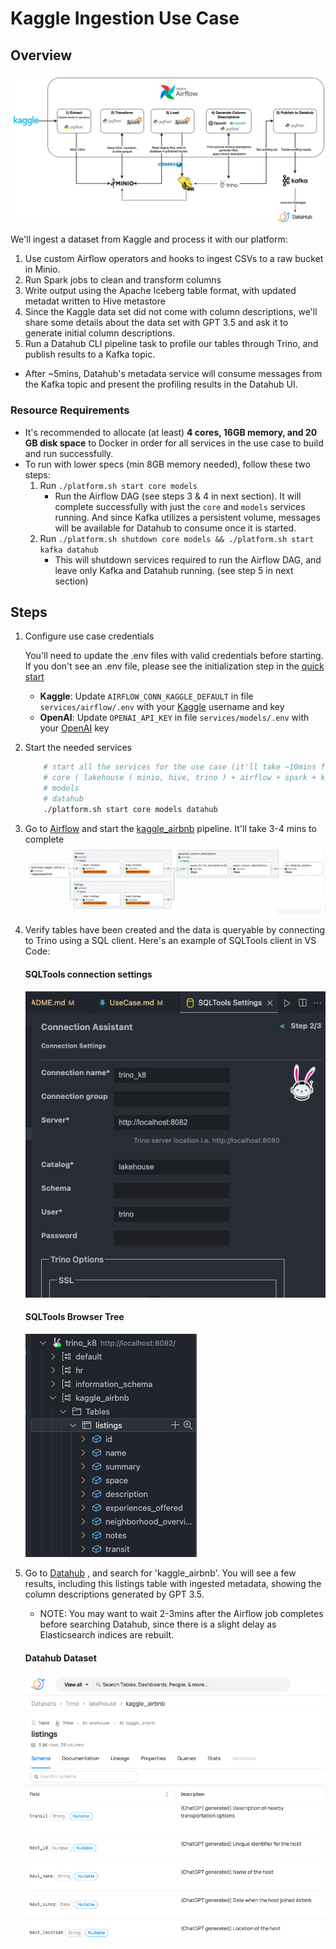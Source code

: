 # Kaggle Ingestion Use Case

## Overview
![Airflow graph](images/kaggle_overview.png)

We'll ingest a dataset from Kaggle and process it with our platform:
1) Use custom Airflow operators and hooks to ingest CSVs to a raw bucket in Minio.
2) Run Spark jobs to clean and transform columns
3) Write output using the Apache Iceberg table format, with updated metadat written to Hive metastore
4) Since the Kaggle data set did not come with column descriptions, we'll share some details about the data set with GPT 3.5 and ask it to generate initial column descriptions.
5) Run a Datahub CLI pipeline task to profile our tables through Trino, and publish results to a Kafka topic.
- After ~5mins, Datahub's metadata service will consume messages from the Kafka topic and present the profiling results in the Datahub UI.

### Resource Requirements
- It's recommended to allocate (at least) **4 cores, 16GB memory, and 20 GB disk space** to Docker in order for all services in the use case to build and run successfully.
- To run with lower specs (min 8GB memory needed), follow these two steps:
    1. Run `./platform.sh start core models` 
        - Run the Airflow DAG (see steps 3 & 4 in next section). It will complete successfully with just the `core` and `models` services running. And since Kafka utilizes a persistent volume, messages will be available for Datahub to consume once it is started. 
    2. Run `./platform.sh shutdown core models && ./platform.sh start kafka datahub`
        - This will shutdown services required to run the Airflow DAG, and leave only Kafka and Datahub running. (see step 5 in next section) 


## Steps
1. Configure use case credentials

    You'll need to update the .env files with valid credentials before starting. If you don't see an .env file, please see the initialization step in the [quick start](/README.md#quick-start)

   - **Kaggle**: Update `AIRFLOW_CONN_KAGGLE_DEFAULT` in file `services/airflow/.env` with your [Kaggle](https://www.kaggle.com/) username and key
   - **OpenAI**: Update `OPENAI_API_KEY` in file `services/models/.env` with your [OpenAI](https://openai.com/)  key

2. Start the needed services
    ````bash
        # start all the services for the use case (it'll take ~10mins for all services to start up) :
        # core ( lakehouse ( minio, hive, trino ) + airflow + spark + kafka )
        # models
        # datahub
        ./platform.sh start core models datahub
    ````

3. Go to [Airflow](http://localhost:8081/) and start the  [kaggle_airbnb](http://localhost:8081/dags/kaggle_airbnb/grid) pipeline.  It'll take 3-4 mins to complete
    ![Airflow graph](images/kaggle_airbnb_dag_graph.png)


4. Verify tables have been created and the data is queryable by connecting to Trino using a SQL client. Here's an example of SQLTools client in VS Code:

    #### SQLTools connection settings
    ![SQLTools connection settings](images/SQLTools_connection.png)

    #### SQLTools Browser Tree
    ![SQLTools Browser Tree](images/SQLTools_browser.png)

5. Go to [Datahub](http://localhost:8084/) , and search for 'kaggle_airbnb'. You will see a few results, including this listings table with ingested metadata, showing the column descriptions generated by GPT 3.5. 
    - NOTE: You may want to wait 2-3mins after the Airflow job completes before searching Datahub, since there is a slight delay as Elasticsearch indices are rebuilt.  
    #### Datahub Dataset
    ![datahub](images/datahub_listings.png)
